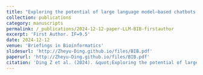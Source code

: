 ```yaml
---
title: "Exploring the potential of large language model–based chatbots in challenges of ribosome profiling data analysis: a review"
collection: publications
category: manuscripts
permalink: /_publications/2024-12-12-paper-LLM-BIB-firstauthor
excerpt: 'First Author. IF=9.5'
date: 2024-12-12
venue: 'Briefings in Bioinformatics'
slidesurl: 'http://Zheyu-Ding.github.io/files/BIB.pdf'
paperurl: 'http://Zheyu-Ding.github.io/files/BIB.pdf'
citation: 'Ding Z et al. (2024). &quot;Exploring the potential of large language model–based chatbots in challenges of ribosome profiling data analysis: a review.&quot; <i>Briefings in Bioinformatics</i>. 26(1).'
---
```



